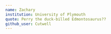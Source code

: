 ```yaml
---
name: Zachary
institution: University of Plymouth
quote: Perry the duck-billed Edmontosaurus??
github_user: Cutwell
---
```

